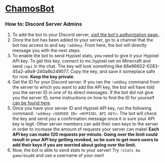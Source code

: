 # [ChamosBot](http://chamosbotonline.herokuapp.com/)
### How to: Discord Server Admins
1. To add the bot to your Discord server, [visit the bot's authorization page.](https://discordapp.com/oauth2/authorize?client_id=625501072399532042&permissions=261184&scope=bot).
2. Once the bot has been added to your server, go to a channel that the bot has access to and say `!addkey`. From here, the bot will directly message you with the next steps.
3. To enable the bot to send Hypixel stats, you need to give it your Hypixel API key. To get this key, connect to mc.hypixel.net on Minecraft and send `/api` in the chat. The key will look something like 66e96602-6283-45a2-a9a9-240a8b249077. Copy the key, and save it someplace safe for now. **Keep the key private**.
4. Get the ID for your Discord server. If you ran the `!addkey` command from the server to which you want to add the API key, the bot will have told you the server ID in one of its direct messages. If the bot did not give you the server ID, some instructions on how to find the ID for yourself [can be found here](https://support.discordapp.com/hc/en-us/articles/206346498-Where-can-I-find-my-User-Server-Message-ID-).
5. Once you have your server ID and Hypixel API key, run the following command: `!addkey <SERVER ID> <HYPIXEL API KEY>`. The bot will check the key and send you a confirmation message once it is sure your API key is legit. Other server members can add their own keys to the server in order to increase the amount of requests your server can make! **Each API key can make 120 requests per minute. Going over the limit could result in your API key getting revoked, so be sure to get more users to add their keys if you are worried about going over the limit.**
6. Now, the bot is able to send stats to your server! Try `!stats bw gamerboy80` and use a username of your own!
